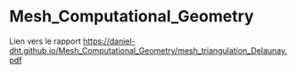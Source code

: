 # Mesh_Computational_Geometry

Lien vers le rapport https://daniel-dht.github.io/Mesh_Computational_Geometry/mesh_triangulation_Delaunay.pdf
